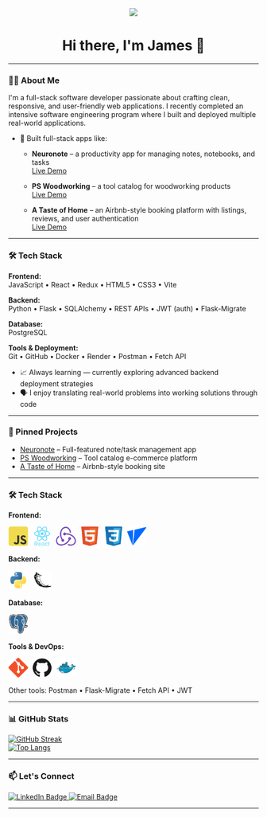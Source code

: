 <div align="center">
  <img src="https://media.giphy.com/media/M9gbBd9nbDrOTu1Mqx/giphy.gif" width="100"/>
  <h1>Hi there, I'm James 👋</h1>
</div>

---

### 🧑‍💻 About Me

I'm a full-stack software developer passionate about crafting clean, responsive, and user-friendly web applications. I recently completed an intensive software engineering program where I built and deployed multiple real-world applications.

- 🔨 Built full-stack apps like:
  - **Neuronote** – a productivity app for managing notes, notebooks, and tasks  
    [Live Demo](https://neuronote.onrender.com)

  - **PS Woodworking** – a tool catalog for woodworking products  
    [Live Demo](https://ps-woodworking-o048.onrender.com)

  - **A Taste of Home** – an Airbnb-style booking platform with listings, reviews, and user authentication  
    [Live Demo](https://a-taste-of-home.onrender.com)

---

### 🛠️ Tech Stack

**Frontend:**  
JavaScript • React • Redux • HTML5 • CSS3 • Vite

**Backend:**  
Python • Flask • SQLAlchemy • REST APIs • JWT (auth) • Flask-Migrate

**Database:**  
PostgreSQL

**Tools & Deployment:**  
Git • GitHub • Docker • Render • Postman • Fetch API
 
- 📈 Always learning — currently exploring advanced backend deployment strategies  
- 🗣 I enjoy translating real-world problems into working solutions through code

---

### 📌 Pinned Projects

- [Neuronote](https://github.com/JamesDM62/neuronote) – Full-featured note/task management app  
- [PS Woodworking](https://github.com/JamesDM62/ps-woodworking) – Tool catalog e-commerce platform  
- [A Taste of Home](https://github.com/JamesDM62/a-taste-of-home) – Airbnb-style booking site

---

### 🛠️ Tech Stack

**Frontend:**  
<div>
  <img src="https://github.com/devicons/devicon/blob/master/icons/javascript/javascript-original.svg" title="JavaScript" alt="JavaScript" width="40" height="40" style="background-color:white; border-radius:6px;"/>&nbsp;
  <img src="https://github.com/devicons/devicon/blob/master/icons/react/react-original-wordmark.svg" title="React" alt="React" width="40" height="40" style="background-color:white; border-radius:6px;"/>&nbsp;
  <img src="https://github.com/devicons/devicon/blob/master/icons/redux/redux-original.svg" title="Redux" alt="Redux" width="40" height="40" style="background-color:white; border-radius:6px;"/>&nbsp;
  <img src="https://github.com/devicons/devicon/blob/master/icons/html5/html5-original.svg" title="HTML5" alt="HTML5" width="40" height="40" style="background-color:white; border-radius:6px;"/>&nbsp;
  <img src="https://github.com/devicons/devicon/blob/master/icons/css3/css3-original.svg" title="CSS3" alt="CSS3" width="40" height="40" style="background-color:white; border-radius:6px;"/>&nbsp;
  <img src="https://github.com/devicons/devicon/blob/master/icons/vite/vite-original.svg" title="Vite" alt="Vite" width="40" height="40" style="background-color:white; border-radius:6px;"/>
</div>

**Backend:**  
<div>
  <img src="https://github.com/devicons/devicon/blob/master/icons/python/python-original.svg" title="Python" alt="Python" width="40" height="40" style="background-color:white; border-radius:6px;"/>&nbsp;
  <img src="https://github.com/devicons/devicon/blob/master/icons/flask/flask-original.svg" title="Flask" alt="Flask" width="40" height="40" style="background-color:white; border-radius:6px;"/>
</div>

**Database:**  
<div>
  <img src="https://github.com/devicons/devicon/blob/master/icons/postgresql/postgresql-original.svg" title="PostgreSQL" alt="PostgreSQL" width="40" height="40" style="background-color:white; border-radius:6px;"/>
</div>

**Tools & DevOps:**  
<div>
  <img src="https://github.com/devicons/devicon/blob/master/icons/git/git-original.svg" title="Git" alt="Git" width="40" height="40" style="background-color:white; border-radius:6px;"/>&nbsp;
  <img src="https://github.com/devicons/devicon/blob/master/icons/github/github-original.svg" title="GitHub" alt="GitHub" width="40" height="40" style="background-color:white; border-radius:6px;"/>&nbsp;
  <img src="https://github.com/devicons/devicon/blob/master/icons/docker/docker-original.svg" title="Docker" alt="Docker" width="40" height="40" style="background-color:white; border-radius:6px;"/>
</div>

Other tools: Postman • Flask-Migrate • Fetch API • JWT


---

### 📊 GitHub Stats

[![GitHub Streak](https://github-readme-streak-stats.herokuapp.com?user=JamesDM62&theme=dark&background=000000)](https://git.io/streak-stats)  
[![Top Langs](https://github-readme-stats.vercel.app/api/top-langs/?username=JamesDM62&layout=compact&theme=vision-friendly-dark)](https://github.com/anuraghazra/github-readme-stats)

---

### 📫 Let's Connect

<a href="https://www.linkedin.com/in/james-mclain-47a728290/">
  <img src="https://img.shields.io/badge/LinkedIn-blue?style=for-the-badge&logo=linkedin&logoColor=white" alt="LinkedIn Badge"/>
</a>
<a href="mailto:james.d.mclain62@gmail.com">
  <img src="https://img.shields.io/badge/Email-james.d.mclain62@gmail.com-red?style=for-the-badge&logo=gmail&logoColor=white" alt="Email Badge"/>
</a>

---

<!-- You can add a blog or currently learning sect


